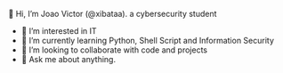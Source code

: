   👋 Hi, I’m Joao Victor (@xibataa). a cybersecurity student 
  
  
- 👀 I’m interested in IT
- 🌱 I’m currently learning Python, Shell Script and Information Security 
- 💞️ I’m looking to collaborate with code and projects
- 💬 Ask me about anything.
